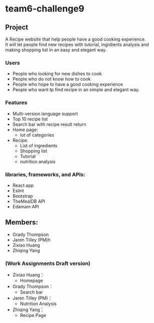 # team6-challenge9



## Project
A Recipe website that help people have a good cooking experience.
<br>It will let people find new recipes with tutorial, ingrdients analysis and  making shopping list in an easy and elegant way.

### Users
- People who looking for new dishes to cook
- People who do not know how to cook
- People who hope to have a good cooking experience 
- People who want tp find recipe in an simple and elegant way.

### Features
- Multi-version language support
- Top 10 recipe list
- Search bar with recipe result return 
- Home page: 
    - lot of categories
- Recipe:
    - List of ingredients
    - Shopping list
    - Tutorial
    - nutrition analysis

### libraries, frameworks, and APIs:
- React app
- Eslint
- Bootstrap
- TheMealDB API 
- Edamam API

## Members: 
- Grady Thompson 
- Jaren Tilley (PM)h
- Zixiao Huang
- Zhiqing Yang

### (Work Assignments Draft version)
- Zixiao Huang：
    - Homepage
- Grady Thompson： 
    - Search bar
- Jaren Tilley (PM)：
    - Nutrition Analysis
- Zhiqing Yang：
    - Recipe Page






